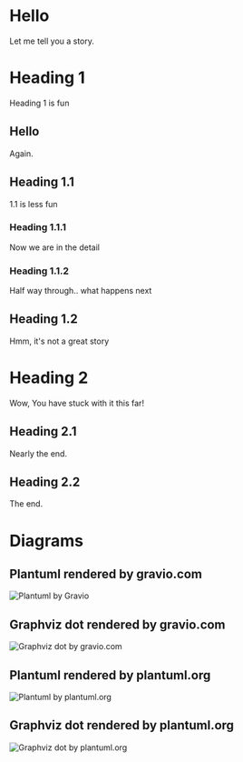 # Hello
Let me tell you a story.
# Heading 1
Heading 1 is fun
## Hello
Again.
## Heading 1.1
1.1 is less fun
### Heading 1.1.1
Now we are in the detail
### Heading 1.1.2
Half way through.. what happens next
## Heading 1.2
Hmm, it's not a great story
# Heading 2
Wow, You have stuck with it this far!
## Heading 2.1
Nearly the end.
## Heading 2.2
The end.

# Diagrams

## Plantuml rendered by gravio.com
![Plantuml by Gravio](plantuml.grav)

## Graphviz dot rendered by gravio.com
![Graphviz dot by gravio.com](graphviz-dot.grav)

## Plantuml rendered by plantuml.org
![Plantuml by plantuml.org](plantuml.puml)

## Graphviz dot rendered by plantuml.org
![Graphviz dot by plantuml.org](graphviz-dot.puml)

